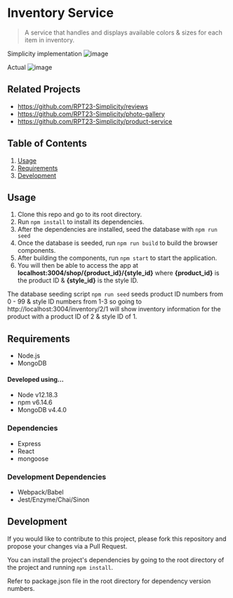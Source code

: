 # Inventory Service

> A service that handles and displays available colors & sizes for each item in inventory.

Simplicity implementation
![image](https://github-gifs.s3-us-west-1.amazonaws.com/FEC+(1).gif)

Actual 
![image](https://github-gifs.s3-us-west-1.amazonaws.com/Actual.gif) 


## Related Projects

  - https://github.com/RPT23-Simplicity/reviews
  - https://github.com/RPT23-Simplicity/photo-gallery
  - https://github.com/RPT23-Simplicity/product-service

## Table of Contents

1. [Usage](#Usage)
1. [Requirements](#requirements)
1. [Development](#development)

## Usage

1. Clone this repo and go to its root directory.
1. Run `npm install` to install its dependencies.
1. After the dependencies are installed, seed the database with `npm run seed`
1. Once the database is seeded, run `npm run build` to build the browser components.
1. After building the components, run `npm start` to start the application.
1. You will then be able to access the app at **localhost:3004/shop/{product_id}/{style_id}** where **{product_id}** is the product ID & **{style_id}** is the style ID.

The database seeding script `npm run seed` seeds product ID numbers from 0 - 99 & style ID numbers from 1-3  so going to http://localhost:3004/inventory/2/1 will show inventory information for the product with a product ID of 2 & style ID of 1.

## Requirements

- Node.js
- MongoDB

#### Developed using...
- Node v12.18.3
- npm v6.14.6
- MongoDB v4.4.0

### Dependencies
- Express
- React
- mongoose

### Development Dependencies
- Webpack/Babel
- Jest/Enzyme/Chai/Sinon

## Development
If you would like to contribute to this project, please fork this repository and propose your changes via a Pull Request.

You can install the project's dependencies by going to the root directory of the project and running `npm install`.

Refer to package.json file in the root directory for dependency version numbers.

